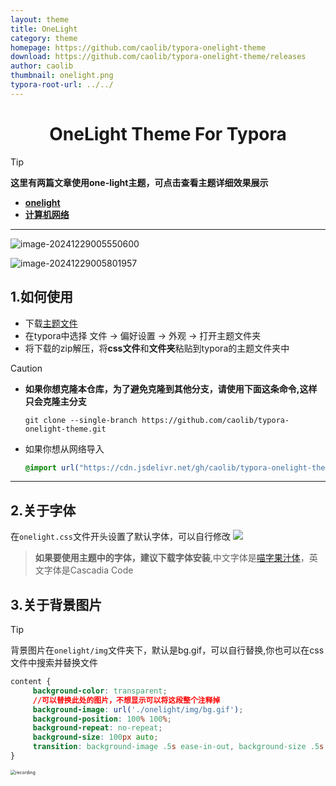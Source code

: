 ```yaml
---
layout: theme
title: OneLight
category: theme
homepage: https://github.com/caolib/typora-onelight-theme
download: https://github.com/caolib/typora-onelight-theme/releases
author: caolib
thumbnail: onelight.png
typora-root-url: ../../
---
```


<h1 align='center'>OneLight Theme For Typora</h1>

> [!tip]
> **这里有两篇文章使用one-light主题，可点击查看主题详细效果展示**
>
> - **[onelight](https://bin-sites.pages.dev/onelight)**
> - **[计算机网络](https://bin-sites.pages.dev/net/计算机网络)**

---

![image-20241229005550600](https://s2.loli.net/2024/12/29/4zq9VbuAKvkFhYo.png)

![image-20241229005801957](https://s2.loli.net/2024/12/29/mHh5nuwyVWvpoGI.png)

## **1.如何使用**

- 下载[主题文件](https://github.com/caolib/typora-onelight-theme/releases)
- 在typora中选择 文件 → 偏好设置 → 外观 → 打开主题文件夹
- 将下载的zip解压，将**css文件**和**文件夹**粘贴到typora的主题文件夹中

> [!caution]
>
> - **如果你想克隆本仓库，为了避免克隆到其他分支，请使用下面这条命令,这样只会克隆主分支**
>
>   ```shell
>   git clone --single-branch https://github.com/caolib/typora-onelight-theme.git
>   ```
>
> - 如果你想从网络导入
>
>   ```css
>   @import url("https://cdn.jsdelivr.net/gh/caolib/typora-onelight-theme@onelight/dist/onelight.min.css");
>   ```

---

## **2.关于字体**

在`onelight.css`文件开头设置了默认字体，可以自行修改
![](https://github.com/user-attachments/assets/ab75260f-cff0-43b7-b8e5-dfea38e8525c)

> **如果要使用主题中的字体，建议下载字体安装**,中文字体是[喵字果汁体](https://clb-cdn.pages.dev/fonts/MiaoZi-GuoZhiTi.ttf)，英文字体是Cascadia Code

## **3.关于背景图片**

> [!tip]
>
> 背景图片在`onelight/img`文件夹下，默认是bg.gif，可以自行替换,你也可以在css文件中搜索并替换文件
>
> ```css
> content {
>      background-color: transparent;
>      //可以替换此处的图片，不想显示可以将这段整个注释掉
>      background-image: url('./onelight/img/bg.gif');
>      background-position: 100% 100%;
>      background-repeat: no-repeat;
>      background-size: 100px auto;
>      transition: background-image .5s ease-in-out, background-size .5s ease-in-out
> }
> ```
>
> <img src="https://s2.loli.net/2024/12/15/Fn6LcrKWC2dlp1J.gif" alt="recording" style="zoom: 50%;" />
